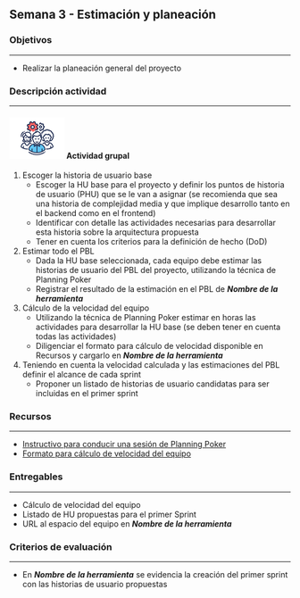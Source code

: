 
## Semana 3 - Estimación y planeación

### Objetivos

---
* Realizar la planeación general del proyecto


### Descripción actividad

---
#### ![](./../../assets/images/grupo.png) Actividad grupal

1. Escoger la historia de usuario base
   * Escoger la HU base para el proyecto y definir los puntos de historia de usuario (PHU) que se le van a asignar (se recomienda que sea una historia de complejidad media y que implique desarrollo tanto en el backend como en el frontend)
   * Identificar con detalle las actividades necesarias para desarrollar esta historia sobre la arquitectura propuesta
   * Tener en cuenta los criterios para la definición de hecho (DoD)
2. Estimar todo el PBL
   * Dada la HU base seleccionada, cada equipo debe estimar las historias de usuario del PBL del proyecto, utilizando la técnica de Planning Poker
   * Registrar el resultado de la estimación en el PBL de **_Nombre de la herramienta_**
3. Cálculo de la velocidad del equipo
   * Utilizando la técnica de Planning Poker estimar en horas las actividades para desarrollar la HU base (se deben tener en cuenta todas las actividades)
   * Diligenciar el formato para cálculo de velocidad disponible en Recursos y cargarlo en **_Nombre de la herramienta_**
5. Teniendo en cuenta la velocidad calculada y las estimaciones del PBL definir el alcance de cada sprint
   * Proponer un listado de historias de usuario candidatas para ser incluidas en el primer sprint

 
### Recursos 

---
* [Instructivo para conducir una sesión de Planning Poker](https://avargas20.github.io/MISW-Procesos/semanas/semana3/s3_planning_poker)
* [Formato para cálculo de velocidad del equipo](https://uniandes.sharepoint.com/:x:/s/mod/EaFGVWA394xLlQW062vwKBMBzqxOKxb2z7Y_u-KZ84bHDQ?e=2CMAnO)

### Entregables

---
* Cálculo de velocidad del equipo
* Listado de HU propuestas para el primer Sprint
* URL al espacio del equipo en **_Nombre de la herramienta_**

### Criterios de evaluación

---
* En **_Nombre de la herramienta_** se evidencia la creación del primer sprint con las historias de usuario propuestas
